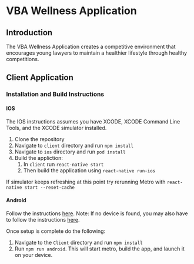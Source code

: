 # VBA Wellness Application

## Introduction

The VBA Wellness Application creates a competitive environment that encourages young lawyers to maintain a healthier lifestyle through healthy competitions.
## Client Application


### Installation and Build Instructions


#### IOS

The IOS instructions assumes you have XCODE, XCODE Command Line Tools, and the XCODE simulator installed.

1. Clone the repository
2. Navigate to `client` directory and run `npm install`
3. Navigate to `ios` directory and run `pod install`
4. Build the appliction:
   1. In `client` run `react-native start`
   2. Then build the application using `react-native run-ios`

If simulator keeps refreshing at this point try rerunning Metro with `react-native start --reset-cache`

#### Android

Follow the instructions [here](https://reactnative.dev/docs/environment-setup).
Note: If no device is found, you may also have to follow the instructions [here](https://android-developers.googleblog.com/2018/07/android-emulator-amd-processor-hyper-v.html).

Once setup is complete do the following:
1. Navigate to the `Client` directory and run `npm install`
2. Run `npm run android`. This will start metro, build the app, and launch it on your device. 
